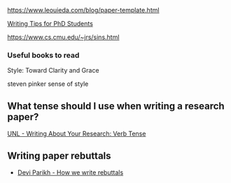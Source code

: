 https://www.leouieda.com/blog/paper-template.html

[Writing Tips for PhD Students](http://tertilt.vwl.uni-mannheim.de/phd/phd_paper_writing.pdf)

https://www.cs.cmu.edu/~jrs/sins.html

### Useful books to read

Style: Toward Clarity and Grace

steven pinker sense of style

## What tense should I use when writing a research paper?
[UNL - Writing About Your Research: Verb Tense](https://www.unl.edu/gradstudies/connections/writing-about-your-research-verb-tense)

## Writing paper rebuttals
* [Devi Parikh - How we write rebuttals](https://medium.com/@deviparikh/how-we-write-rebuttals-dc84742fece1)